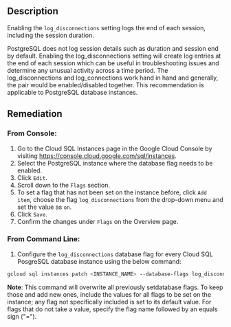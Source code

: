 ## Description

Enabling the `log_disconnections` setting logs the end of each session, including the session duration.

PostgreSQL does not log session details such as duration and session end by default. Enabling the log_disconnections setting will create log entries at the end of each session which can be useful in troubleshooting issues and determine any unusual activity across a time period. The log_disconnections and log_connections work hand in hand and generally, the pair would be enabled/disabled together. This recommendation is applicable to PostgreSQL database instances.

## Remediation

### From Console:

1. Go to the Cloud SQL Instances page in the Google Cloud Console by visiting https://console.cloud.google.com/sql/instances.
2. Select the PostgreSQL instance where the database flag needs to be enabled.
3. Click `Edit`.
4. Scroll down to the `Flags` section.
5. To set a flag that has not been set on the instance before, click `Add item`, choose the flag `log_disconnections` from the drop-down menu and set the value as `on`.
6. Click `Save`.
7. Confirm the changes under `Flags` on the Overview page.

### From Command Line:

1. Configure the `log_disconnections` database flag for every Cloud SQL PosgreSQL database instance using the below command:

```bash
gcloud sql instances patch <INSTANCE_NAME> --database-flags log_disconnections=on
```

**Note**: This command will overwrite all previously setdatabase flags. To keep those and add new ones, include the values for all flags to be set on the instance; any flag not specifically included is set to its default value. For flags that do not take a value, specify the flag name followed by an equals sign ("=").